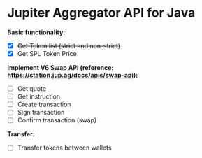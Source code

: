 # Jupiter Aggregator API for Java
 <b>Basic functionality:</b>
  - [x] ~~Get Token list (strict and non-strict)~~
  - [x] Get SPL Token Price

  <b>Implement V6 Swap API (reference: https://station.jup.ag/docs/apis/swap-api):</b>
   - [ ] Get quote
   - [ ] Get instruction
   - [ ] Create transaction
   - [ ] Sign transaction
   - [ ] Confirm transaction (swap)

  <b>Transfer:</b>
   - [ ] Transfer tokens between wallets
